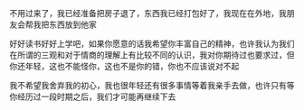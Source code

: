 不用过来了，我已经准备把房子退了，东西我已经打包好了，我现在在外地，我朋友会帮我把东西放到他家

好好读书好好上学吧，如果你愿意的话我希望你丰富自己的精神，也许我认为我们在所谓的三观和对于情商的理解上有比较不同的认识，我对你期待过也要求过，但你还年轻，这也不能怪你，这也不是你的错，你也不应该说对不起

我不希望我舍弃我的初心，我也很年轻还有很多事情等着我亲手去做，也许只有等你经历过一段时期之后，我们才可能再继续下去